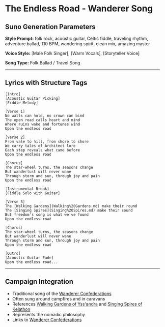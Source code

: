 # The Endless Road - Wanderer Song

## Suno Generation Parameters

**Style Prompt:** folk rock, acoustic guitar, Celtic fiddle, traveling rhythm, adventure ballad, 110 BPM, wandering spirit, clean mix, amazing master

**Voice Style:** [Male Folk Singer], [Warm Vocals], [Storyteller Voice]

**Song Type:** Folk Ballad / Travel Song

---

## Lyrics with Structure Tags

```lyrics
[Intro]
[Acoustic Guitar Picking]
[Fiddle Melody]

[Verse 1]
No walls can hold, no crown can bind
The open road calls heart and mind
Where ruins wake and fortunes wind
Upon the endless road

[Verse 2]
From vale to hill, from shore to shore
We carry tales of Architect lore
Each step reveals what came before
Upon the endless road

[Chorus]
The star-wheel turns, the seasons change
But wanderlust will never wane
Through storm and sun, through joy and pain
Upon the endless road

[Instrumental Break]
[Fiddle Solo with Guitar]

[Verse 3]
The [Walking Gardens](Walking%20Gardens.md) make their round
The [Singing Spires](Singing%20Spires.md) make their sound
But freedom's song is what we've found
Upon the endless road

[Chorus]
The star-wheel turns, the seasons change
But wanderlust will never wane
Through storm and sun, through joy and pain
Upon the endless road

[Outro]
[Acoustic Guitar Fade]
Upon the endless road...
```

---

## Campaign Integration
- Traditional song of the [Wanderer Confederations](Wanderer%20Confederations.md)
- Often sung around campfires and in caravans
- References [Walking Gardens of Yss'andra](Walking%20Gardens%20of%20Yss%27andra.md) and [Singing Spires of Kelathon](Singing%20Spires%20of%20Kelathon.md)
- Represents the nomadic philosophy
- Links to [Wanderer Confederations](Wanderer%20Confederations.md)